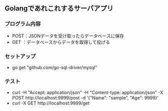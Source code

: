 ## Golangであれこれするサーバアプリ

### プログラム内容
- POST：JSONデータを受け取ったらデータベースに保存
- GET ：データベースからデータを取得して投げる

### セットアップ
- go get "github.com/go-sql-driver/mysql"

### テスト
- curl -H "Accept: application/json" -H "Content-type: application/json" -X POST http://localhost:9999/post -d '{"Name": "sample", "Age": 9999}'
- curl -X GET http://localhost:9999/get